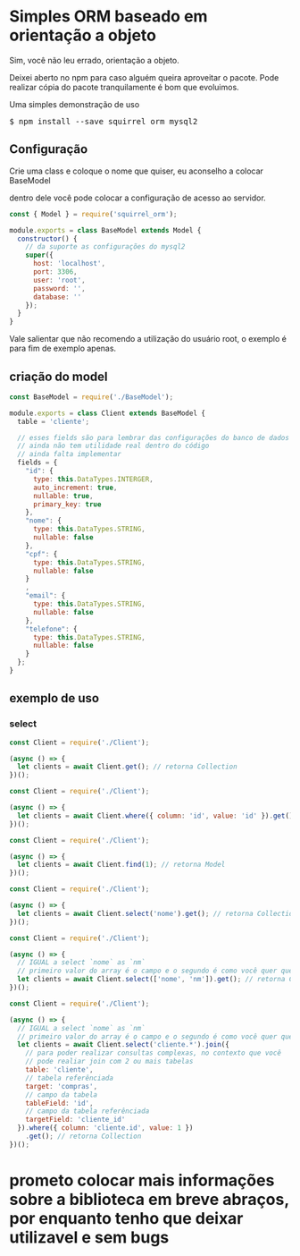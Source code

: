 # Simples ORM baseado em orientação a objeto

Sim, você não leu errado, orientação a objeto.

Deixei aberto no npm para caso alguém queira aproveitar o pacote.
Pode realizar cópia do pacote tranquilamente é bom que evoluimos.

Uma simples demonstração de uso

<pre>
$ npm install --save squirrel_orm mysql2
</pre>


## Configuração

Crie uma class e coloque o nome que quiser, eu aconselho a colocar BaseModel

dentro dele você pode colocar a configuração de acesso ao servidor.


``` js
const { Model } = require('squirrel_orm');

module.exports = class BaseModel extends Model {
  constructor() {
    // da suporte as configurações do mysql2
    super({
      host: 'localhost',
      port: 3306,
      user: 'root',
      password: '',
      database: ''
    });
  }
}
```

Vale salientar que não recomendo a utilização do usuário root, o exemplo é para fim de exemplo apenas.

## criação do model
``` js
const BaseModel = require('./BaseModel');

module.exports = class Client extends BaseModel {
  table = 'cliente';

  // esses fields são para lembrar das configurações do banco de dados
  // ainda não tem utilidade real dentro do código
  // ainda falta implementar
  fields = {
    "id": {
      type: this.DataTypes.INTERGER,
      auto_increment: true,
      nullable: true,
      primary_key: true
    },
    "nome": {
      type: this.DataTypes.STRING,
      nullable: false
    },
    "cpf": {
      type: this.DataTypes.STRING,
      nullable: false
    }
    ,
    "email": {
      type: this.DataTypes.STRING,
      nullable: false
    },
    "telefone": {
      type: this.DataTypes.STRING,
      nullable: false
    }
  };
}
``` 

## exemplo de uso

### select

``` js
const Client = require('./Client');

(async () => {
  let clients = await Client.get(); // retorna Collection
})();
```

``` js
const Client = require('./Client');

(async () => {
  let clients = await Client.where({ column: 'id', value: 'id' }).get(); // retorna Collection
})();
```

``` js
const Client = require('./Client');

(async () => {
  let clients = await Client.find(1); // retorna Model
})();
```

``` js
const Client = require('./Client');

(async () => {
  let clients = await Client.select('nome').get(); // retorna Collection
})();
```

``` js
const Client = require('./Client');

(async () => {
  // IGUAL a select `nome` as `nm`
  // primeiro valor do array é o campo e o segundo é como você quer que ele seja retornado
  let clients = await Client.select(['nome', 'nm']).get(); // retorna Collection
})();
```

``` js
const Client = require('./Client');

(async () => {
  // IGUAL a select `nome` as `nm`
  // primeiro valor do array é o campo e o segundo é como você quer que ele seja retornado
  let clients = await Client.select('cliente.*').join({
    // para poder realizar consultas complexas, no contexto que você
    // pode realiar join com 2 ou mais tabelas
    table: 'cliente',
    // tabela referênciada
    target: 'compras',
    // campo da tabela
    tableField: 'id',
    // campo da tabela referênciada
    targetField: 'cliente_id'
  }).where({ column: 'cliente.id', value: 1 })
    .get(); // retorna Collection
})();
```

# prometo colocar mais informações sobre a biblioteca em breve abraços, por enquanto tenho que deixar utilizavel e sem bugs